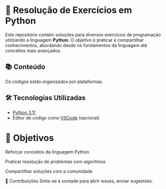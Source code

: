 # 🐍 Resolução de Exercícios em Python

Este repositório contém soluções para diversos exercícios de programação utilizando a linguagem **Python**. O objetivo é praticar e compartilhar conhecimentos, abordando desde os fundamentos da linguagem até conceitos mais avançados.

## 📚 Conteúdo

Os códigos estão organizados por plataformas.


## 🛠️ Tecnologias Utilizadas

- [Python 3.11](https://www.python.org/)
- Editor de código como [VSCode](https://code.visualstudio.com/) (opcional)

# 🎯 Objetivos
Reforçar conceitos da linguagem Python

Praticar resolução de problemas com algoritmos

Compartilhar soluções com a comunidade

🤝 Contribuições
Sinta-se à vontade para abrir issues, enviar sugestões.
